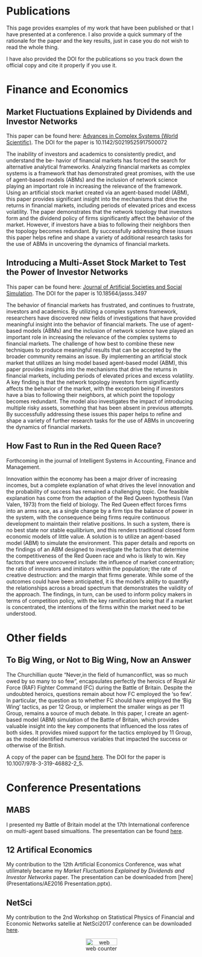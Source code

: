 
# Publications

This page provides examples of my work that have been published or that I have presented at a conference. I also provide a quick summary of the rationale for the paper and the key results, just in case you do not wish to read the whole thing.

I have also provided the DOI for the publications so you track down the official copy and cite it properly if you use it.

# Finance and Economics 
 
## Market Fluctuations Explained by Dividends and Investor Networks
This paper can be found here: <a href="http://doi.org/10.1142/S0219525917500072" target="blank">Advances in Complex Systems (World Scientific)</a>.
The DOI for the paper is 10.1142/S0219525917500072

The inability of investors and academics to consistently predict, and understand the be- havior of financial markets has forced the search for alternative analytical frameworks. Analyzing financial markets as complex systems is a framework that has demonstrated great promises, with the use of agent-based models (ABMs) and the inclusion of network science playing an important role in increasing the relevance of the framework. Using an artificial stock market created via an agent-based model (ABM), this paper provides significant insight into the mechanisms that drive the returns in financial markets, including periods of elevated prices and excess volatility. The paper demonstrates that the network topology that investors form and the dividend policy of firms significantly affect the behavior of the market. However, if investors have a bias to following their neighbors then the topology becomes redundant. By successfully addressing these issues this paper helps refine and shape a variety of additional research tasks for the use of ABMs in uncovering the dynamics of financial markets.

## Introducing a Multi-Asset Stock Market to Test the Power of Investor Networks
This paper can be found here: <a href="http://jasss.soc.surrey.ac.uk/20/4/13.html" target="blank">Journal of Artificial Societies and Social Simulation</a>. The DOI for the paper is 10.18564/jasss.3497

The behavior of financial markets has frustrated, and continues to frustrate, investors and academics. By utilizing a complex systems framework, researchers have discovered new fields of investigations that have provided meaningful insight into the behavior of financial markets. The use of agent-based models (ABMs) and the inclusion of network science have played an important role in increasing the relevance of the complex systems to financial markets. The challenge of how best to combine these new techniques to produce meaningful results that can be accepted by the broader community remains an issue. By implementing an artificial stock market that utilizes an Ising model based agent-based model (ABM), this paper provides insights into the mechanisms that drive the returns in financial markets, including periods of elevated prices and excess volatility. A key finding is that the network topology investors form significantly affects the behavior of the market, with the exception being if investors have a bias to following their neighbors, at which point the topology becomes redundant. The model also investigates the impact of introducing multiple risky assets, something that has been absent in previous attempts. By successfully addressing these issues this paper helps to refine and shape a variety of further research tasks for the use of ABMs in uncovering the dynamics of financial markets.

## How Fast to Run in the Red Queen Race?
Forthcoming in the journal of Intelligent Systems in Accounting, Finance and Management.

Innovation within the economy has been a major driver of increasing incomes, but a complete explanation of what drives the level innovation and the probability of success has remained a challenging topic. One feasible explanation has come from the adaption of the Red Queen hypothesis (Van Valen, 1973) from the field of biology. The Red Queen effect forces firms into an arms race, as a single change by a firm tips the balance of power in the system, with the consequence being firms require continuous development to maintain their relative positions. In such a system, there is no best state nor stable equilibrium, and this renders traditional closed form economic models of little value. A solution is to utilize an agent-based model (ABM) to simulate the environment. This paper details and reports on the findings of an ABM designed to investigate the factors that determine the competitiveness of the Red Queen race and who is likely to win. Key factors that were uncovered include: the influence of market concentration; the ratio of innovators and imitators within the population; the rate of creative destruction: and the margin that firms generate. While some of the outcomes could have been anticipated, it is the model’s ability to quantify the relationships across a broad spectrum that demonstrates the validity of the approach. The findings, in turn, can be used to inform policy makers in terms of competition policy, with the key ramification being that if a market is concentrated, the intentions of the firms within the market need to be understood.

# Other fields 
 
## To Big Wing, or Not to Big Wing, Now an Answer
The Churchillian quote “Never,in the field of humanconflict, was so much owed by so many to so few”, encapsulates perfectly the heroics of Royal Air Force (RAF) Fighter Command (FC) during the Battle of Britain. Despite the undoubted heroics, questions remain about how FC employed the ‘so few’. In particular, the question as to whether FC should have employed the ‘Big Wing’ tactics, as per 12 Group, or implement the smaller wings as per 11 Group, remains a source of much debate. In this paper, I create an agent-based model (ABM) simulation of the Battle of Britain, which provides valuable insight into the key components that influenced the loss rates of both sides. It provides mixed support for the tactics employed by 11 Group, as the model identified numerous variables that impacted the success or otherwise of the British.

A copy of the paper can be <a href="http://link.springer.com/chapter/10.1007/978-3-319-46882-2_5" target="blank">found here</a>. The DOI for the paper is 10.1007/978-3-319-46882-2_5.

# Conference Presentations

## MABS
I presented my Battle of Britain model at the 17th International conference on multi-agent based simualtions. The presentation can be found <a href="Presentations/BattleofBritain.pptx" target="blank"> here</a>.

## 12 Artifical Economics
My contribution to the 12th Artificial Economics Conference, was what utilimately became my *Market Fluctuations Explained by Dividends and Investor Networks* paper. The presentation can be downloaded from [here](Presentations/AE2016 Presentation.pptx).

## NetSci
My contribution to the 2nd Workshop on Statistical Physics of Financial and Economic Networks satellie at NetSci2017 conference can be downloaded [here](Presentations/NetSci2017.pptx).

<!-- Start of SimpleHitCounter Code -->
<div align="center"><a href="http://www.simplehitcounter.com" target="_blank"><img src="http://simplehitcounter.com/hit.php?uid=2323738&f=16777215&b=0" border="0" height="18" width="83" alt="web counter"></a><br><a href="http://www.simplehitcounter.com" target="_blank" style="text-decoration:none;">web counter</a></div>
<!-- End of SimpleHitCounter Code -->
